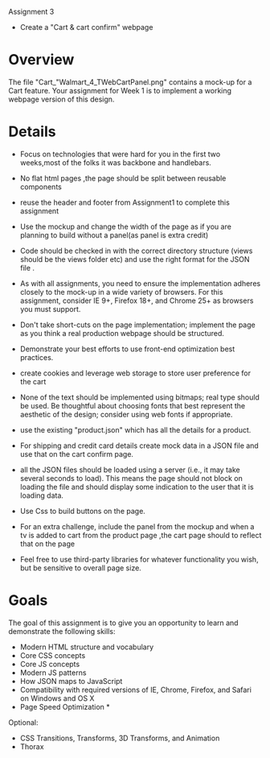 Assignment 3
- Create a "Cart & cart confirm" webpage

Overview
========
The file "Cart_"Walmart_4_TWebCartPanel.png" contains a mock-up for a Cart feature. Your assignment for Week 1 is to implement a working webpage version of this design.


Details
=======
- Focus on technologies that were hard for you in the first two weeks,most of the folks it was backbone and handlebars.
- No flat html pages ,the page should be split between reusable components 

- reuse the header and footer from Assignment1 to complete this assignment 

- Use the mockup and change the width of the page as if you are planning to build without a panel(as panel is extra credit) 

- Code should be checked in with the correct directory structure (views should be the views folder etc)  and use the right format for the JSON file .

- As with all assignments, you need to ensure the implementation adheres closely to the mock-up in a wide variety of browsers. For this assignment, consider IE 9+, Firefox 18+, and Chrome 25+ as browsers you must support.

- Don't take short-cuts on the page implementation; implement the page as you think a real production webpage should be structured.

- Demonstrate your best efforts to use front-end optimization best practices.
 
- create cookies and leverage web storage to store user preference for the cart

- None of the text should be implemented using bitmaps; real type should be used. Be thoughtful about choosing fonts that best represent the aesthetic of the design; consider using web fonts if appropriate.

- use the existing "product.json" which has all the details for a product. 

- For shipping and credit card details create mock data in a JSON file and use that on the cart confirm page.

- all the JSON files should be loaded using a server (i.e., it may take several seconds to load). This means the page should not block on loading the file and should display some indication to the user that it is loading data.

- Use Css to build buttons on the page.

- For an extra challenge, include the panel from the mockup and when a tv is added to cart from the product page ,the cart page should to reflect that on the page

- Feel free to use third-party libraries for whatever functionality you wish, but be sensitive to overall page size.




Goals
=====
The goal of this assignment is to give you an opportunity to learn and demonstrate the following skills:
- Modern HTML structure and vocabulary
- Core CSS concepts 
- Core JS concepts
- Modern JS patterns
- How JSON maps to JavaScript
- Compatibility with required versions of IE, Chrome, Firefox, and Safari on Windows and OS X
- Page Speed Optimization *

Optional:
- CSS Transitions, Transforms, 3D Transforms, and Animation
- Thorax

